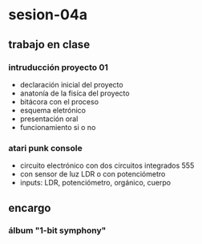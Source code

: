 # sesion-04a
## trabajo en clase
### intruducción proyecto 01
- declaración inicial del proyecto
- anatonía de la fisíca del proyecto
- bitácora con el proceso
- esquema eletrónico
- presentación oral
- funcionamiento si o no

### atari punk console
- circuito electrónico con dos circuitos integrados 555
- con sensor de luz LDR o con potenciómetro
- inputs: LDR, potenciómetro, orgánico, cuerpo

## encargo
### álbum "1-bit symphony"
